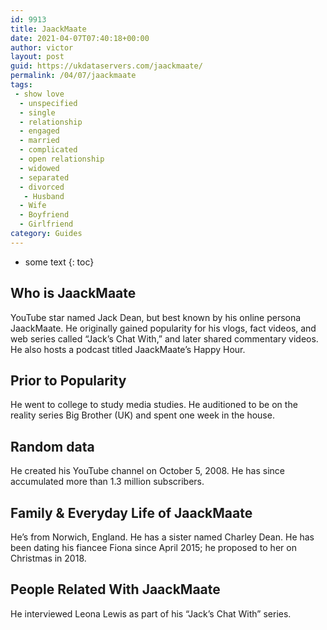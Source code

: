 ```yaml
---
id: 9913
title: JaackMaate
date: 2021-04-07T07:40:18+00:00
author: victor
layout: post
guid: https://ukdataservers.com/jaackmaate/
permalink: /04/07/jaackmaate
tags:
 - show love
  - unspecified
  - single
  - relationship
  - engaged
  - married
  - complicated
  - open relationship
  - widowed
  - separated
  - divorced
   - Husband
  - Wife
  - Boyfriend
  - Girlfriend
category: Guides
---
```


* some text
{: toc}


## Who is JaackMaate



YouTube star named Jack Dean, but best known by his online persona JaackMaate. He originally gained popularity for his vlogs, fact videos, and web series called &#8220;Jack&#8217;s Chat With,&#8221; and later shared commentary videos. He also hosts a podcast titled JaackMaate&#8217;s Happy Hour.

                
                
                
## Prior to Popularity



He went to college to study media studies. He auditioned to be on the reality series Big Brother (UK) and spent one week in the house. 

                
                
                
## Random data



He created his YouTube channel on October 5, 2008. He has since accumulated more than 1.3 million subscribers. 

                
                
                
## Family & Everyday Life of JaackMaate



He&#8217;s from Norwich, England. He has a sister named Charley Dean. He has been dating his fiancee Fiona since April 2015; he proposed to her on Christmas in 2018.

                
                
                
## People Related With JaackMaate



He interviewed Leona Lewis as part of his &#8220;Jack&#8217;s Chat With&#8221; series. 

                
              
            
          
          
          